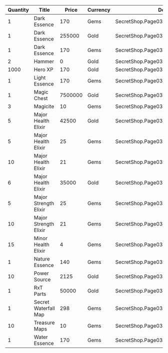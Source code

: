 | Quantity | Title | Price | Currency |  Dev Name |
| -------- | ----- | ----- | -------- |  -------- |
| 1 | Dark Essence | 170 | Gems | SecretShop.Page03.Reagent.49 |
| 1 | Dark Essence | 255000 | Gold | SecretShop.Page03.Shard.11 |
| 1 | Dark Essence | 170 | Gems | SecretShop.Page03.UnderworldTrader.44 |
| 2 | Hammer | 0 | Gold | SecretShop.Page03.Free.24 |
| 1000 | Hero XP | 170 | Gold | SecretShop.Page03.Misc.14 |
| 1 | Light Essence | 170 | Gems | SecretShop.Page03.Reagent.53 |
| 1 | Magic Chest | 7500000 | Gold | SecretShop.Page03.CharShard.17 |
| 3 | Magicite | 10 | Gems | SecretShop.Page03.Ore.04 |
| 5 | Major Health Elixir | 42500 | Gold | SecretShop.Page03.Elixir.11 |
| 5 | Major Health Elixir | 25 | Gems | SecretShop.Page03.Elixir.16 |
| 10 | Major Health Elixir | 21 | Gems | SecretShop.Page03.UnderworldTrader.32 |
| 6 | Major Health Elixir | 35000 | Gold | SecretShop.Page03.UnderworldTraderGold.07 |
| 5 | Major Strength Elixir | 25 | Gems | SecretShop.Page03.Elixir.19 |
| 10 | Major Strength Elixir | 21 | Gems | SecretShop.Page03.UnderworldTrader.36 |
| 15 | Minor Health Elixir | 4 | Gems | SecretShop.Page03.UnderworldTrader.33 |
| 1 | Nature Essence | 140 | Gems | SecretShop.Page03.UnderworldTrader.43 |
| 10 | Power Source | 2125 | Gold | SecretShop.Page03.Reagent.36 |
| 1 | RxT Parts | 50000 | Gold | SecretShop.Page03.Misc.18 |
| 1 | Secret Waterfall Map | 298 | Gems | SecretShop.Page03.TreasureMap.23 |
| 10 | Treasure Maps | 10 | Gems | SecretShop.Page03.TreasureMap.13 |
| 1 | Water Essence | 170 | Gems | SecretShop.Page03.Reagent.48 |

